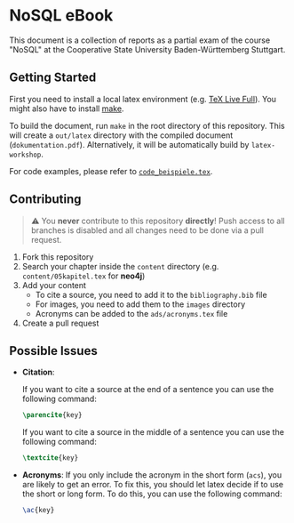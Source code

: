 # NoSQL eBook

This document is a collection of reports as a partial exam of the course "NoSQL" at the Cooperative State University Baden-Württemberg Stuttgart.

## Getting Started

First you need to install a local latex environment (e.g. [TeX Live Full](https://www.tug.org/texlive/)). You might also have to install [make](https://www.gnu.org/software/make/).

To build the document, run `make` in the root directory of this repository. This will create a `out/latex` directory with the compiled document (`dokumentation.pdf`). Alternatively, it will be automatically build by `latex-workshop`.

For code examples, please refer to [`code_beispiele.tex`](./content/code_beispiele.tex).

## Contributing

> :warning: You **never** contribute to this repository **directly**! Push access to all branches is disabled and all changes need to be done via a pull request.

1. Fork this repository
2. Search your chapter inside the `content` directory (e.g. `content/05kapitel.tex` for **neo4j**)
3. Add your content
   - To cite a source, you need to add it to the `bibliography.bib` file
   - For images, you need to add them to the `images` directory
   - Acronyms can be added to the `ads/acronyms.tex` file
4. Create a pull request
## Possible Issues

- **Citation**:

  If you want to cite a source at the end of a sentence you can use the following command:

  ```latex
  \parencite{key}
  ```

  If you want to cite a source in the middle of a sentence you can use the following command:

  ```latex
  \textcite{key}
  ```

- **Acronyms**:
  If you only include the acronym in the short form (`acs`), you are likely to get an error. To fix this, you should let latex decide if to use the short or long form. To do this, you can use the following command:

  ```latex
  \ac{key}
  ```
